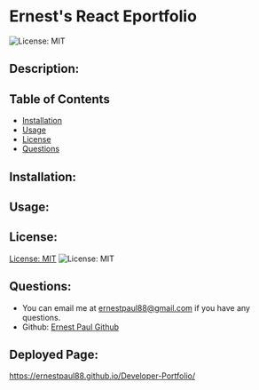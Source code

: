 # Ernest's React Eportfolio

![License: MIT](https://img.shields.io/badge/license-MIT-blue)

## Description:


## Table of Contents

- [Installation](#installation)
- [Usage](#usage)
- [License](#license)
- [Questions](#questions)

## Installation:


## Usage:



## License:

[License: MIT](https://choosealicense.com/licenses/mit/) 
 ![License: MIT](https://img.shields.io/badge/license-MIT-blue)

## Questions:

- You can email me at ernestpaul88@gmail.com if you have any questions.
- Github: [Ernest Paul Github](https://github.com/ernestpaul88)

## Deployed Page:

https://ernestpaul88.github.io/Developer-Portfolio/

